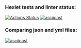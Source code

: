 ### Hexlet tests and linter status:
[![Actions Status](https://github.com/Krutov777/python-project-lvl2/workflows/hexlet-check/badge.svg)](https://github.com/Krutov777/python-project-lvl2/actions)
[![asciicast](https://asciinema.org/a/VdGc3CHPWHd6DGpuYEvAt337I.svg)](https://asciinema.org/a/VdGc3CHPWHd6DGpuYEvAt337I)
### Comparing json and yml files:
[![asciicast](https://asciinema.org/a/F5FKByRMEILtCTYTm008wZjwQ.svg)](https://asciinema.org/a/F5FKByRMEILtCTYTm008wZjwQ)
